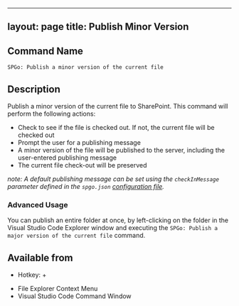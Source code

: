 
---
layout: page
title: Publish Minor Version
---

## Command Name
`SPGo: Publish a minor version of the current file`

## Description
Publish a minor version of the current file to SharePoint. This command will perform the following actions:
- Check to see if the file is checked out. If not, the current file will be checked out
- Prompt the user for a publishing message
- A minor version of the file will be published to the server, including the user-entered publishing message
- The current file check-out will be preserved

_note: A default publishing message can be set using the `checkInMessage` parameter defined in the `spgo.json` [configuration file](https://github.com/readysitego/spgo/wiki/Config-Options)._

### Advanced Usage
You can publish an entire folder at once, by left-clicking on the folder in the Visual Studio Code Explorer window and executing the `SPGo: Publish a major version of the current file` command.

## Available from
* Hotkey: <alt>+<p>
* File Explorer Context Menu
* Visual Studio Code Command Window